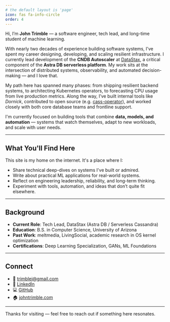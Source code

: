 ```yaml
---
# the default layout is 'page'
icon: fas fa-info-circle
order: 4
---
```


Hi, I’m **John Trimble** — a software engineer, tech lead, and long-time student of machine learning.

With nearly two decades of experience building software systems, I’ve spent my career designing, developing, and scaling resilient infrastructure. I currently lead development of the **CNDB Autoscaler** at [DataStax](https://www.datastax.com/), a critical component of the **Astra DB serverless platform**. My work sits at the intersection of distributed systems, observability, and automated decision-making — and I love that.

My path here has spanned many phases: from shipping resilient backend systems, to architecting Kubernetes operators, to forecasting CPU usage from live production metrics. Along the way, I’ve built internal tools like *Dornick*, contributed to open source (e.g. [cass-operator](https://github.com/datastax/cass-operator)), and worked closely with both core database teams and frontline support.

I'm currently focused on building tools that combine **data, models, and automation** — systems that watch themselves, adapt to new workloads, and scale with user needs.

---

## What You'll Find Here

This site is my home on the internet. It's a place where I:

- Share technical deep-dives on systems I've built or admired.
- Write about practical ML applications for real-world systems.
- Reflect on engineering leadership, reliability, and long-term thinking.
- Experiment with tools, automation, and ideas that don’t quite fit elsewhere.

---

## Background

- **Current Role**: Tech Lead, DataStax (Astra DB / Serverless Cassandra)
- **Education**: B.S. in Computer Science, University of Arizona
- **Past Work**: meltmedia, LivingSocial, academic research in OS kernel optimization
- **Certifications**: Deep Learning Specialization, GANs, ML Foundations

---

## Connect

- 📧 [trimblej@gmail.com](mailto:trimblej@gmail.com)  
- 🔗 [LinkedIn](https://www.linkedin.com/in/john-trimble-b2a33428)  
- 💻 [GitHub](https://github.com/johntrimble)  
- 🏠 [johntrimble.com](https://johntrimble.com)

---

Thanks for visiting — feel free to reach out if something here resonates.
